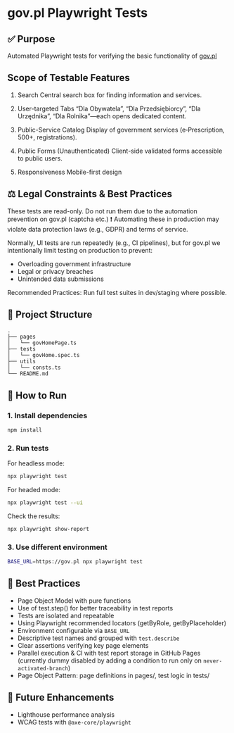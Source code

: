 # gov.pl Playwright Tests

## ✅ Purpose

Automated Playwright tests for verifying the basic functionality of [gov.pl](https://www.gov.pl/)

## Scope of Testable Features

1. Search
   Central search box for finding information and services.

2. User-targeted Tabs
   “Dla Obywatela”, “Dla Przedsiębiorcy”, “Dla Urzędnika”, “Dla Rolnika”—each opens dedicated content.

3. Public-Service Catalog
   Display of government services (e‑Prescription, 500+, registrations).

4. Public Forms (Unauthenticated)
   Client-side validated forms accessible to public users.

5. Responsiveness
   Mobile-first design

## ⚖️ Legal Constraints & Best Practices

These tests are read-only. Do not run them due to the automation prevention on gov.pl (captcha etc.)
❗ Automating these in production may violate data protection laws (e.g., GDPR) and terms of service.

Normally, UI tests are run repeatedly (e.g., CI pipelines), but for gov.pl we intentionally limit testing on production to prevent:

- Overloading government infrastructure
- Legal or privacy breaches
- Unintended data submissions

Recommended Practices:
Run full test suites in dev/staging where possible.

## 📂 Project Structure

```
.
├── pages
│   └── govHomePage.ts
├── tests
│   └── govHome.spec.ts
├── utils
│   └── consts.ts
└── README.md
```

## 🚀 How to Run

### 1. Install dependencies

```bash
npm install
```

### 2. Run tests

For headless mode:

```bash
npx playwright test
```

For headed mode:

```bash
npx playwright test --ui
```

Check the results:

```bash
npx playwright show-report
```

### 3. Use different environment

```bash
BASE_URL=https://gov.pl npx playwright test
```

## 🔧 Best Practices

- Page Object Model with pure functions
- Use of test.step() for better traceability in test reports
- Tests are isolated and repeatable
- Using Playwright recommended locators (getByRole, getByPlaceholder)
- Environment configurable via `BASE_URL`
- Descriptive test names and grouped with `test.describe`
- Clear assertions verifying key page elements
- Parallel execution & CI with test report storage in GitHub Pages (currently dummy disabled by adding a condition to run only on `never-activated-branch`)
- Page Object Pattern: page definitions in pages/, test logic in tests/

## 🔄 Future Enhancements

- Lighthouse performance analysis
- WCAG tests with `@axe-core/playwright`
